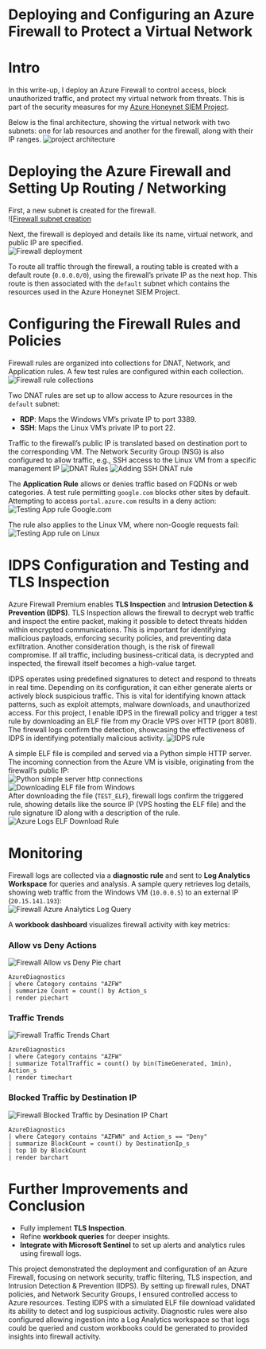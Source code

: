 # Deploying and Configuring an Azure Firewall to Protect a Virtual Network
# Intro
In this write-up, I deploy an Azure Firewall to control access, block unauthorized traffic, and protect my virtual network from threats. This is part of the security measures for my [Azure Honeynet SIEM Project]().

Below is the final architecture, showing the virtual network with two subnets: one for lab resources and another for the firewall, along with their IP ranges.
![project architecture](/images/FW%20Network%20Topology%20Final%20.jpg)

# Deploying the Azure Firewall and Setting Up Routing / Networking
First, a new subnet is created for the firewall.  
![[Firewall subnet creation](/images/FW-Subnet-Creation.png)

Next, the firewall is deployed and details like its name, virtual network, and public IP are specified.  
![Firewall deployment](/images/FW-Deploy.png)

To route all traffic through the firewall, a routing table is created with a default route (`0.0.0.0/0`), using the firewall’s private IP as the next hop. This route is then associated with the `default` subnet which contains the resources used in the Azure Honeynet SIEM Project. 
# Configuring the Firewall Rules and Policies
Firewall rules are organized into collections for DNAT, Network, and Application rules. A few test rules are configured within each collection.
![Firewall rule collections](/images/Firewall-Rules-Collections.png)

Two DNAT rules are set up to allow access to Azure resources in the `default` subnet:

- **RDP**: Maps the Windows VM’s private IP to port 3389.
- **SSH**: Maps the Linux VM’s private IP to port 22.

Traffic to the firewall’s public IP is translated based on destination port to the corresponding VM.  The Network Security Group (NSG) is also configured to allow traffic, e.g., SSH access to the Linux VM from a specific management IP
![DNAT Rules](/images/DNAT-Rules.png)
![Adding SSH DNAT rule](/images/Add-SSH-rule.png)

The **Application Rule** allows or denies traffic based on FQDNs or web categories. A test rule permitting `google.com` blocks other sites by default. Attempting to access `portal.azure.com` results in a deny action:  
![Testing App rule Google.com](/images/FW-App-Rule-Test.png)

The rule also applies to the Linux VM, where non-Google requests fail:  
![Testing App rule on Linux](/images/Linux-FW-Test.png)
# IDPS Configuration and Testing and TLS Inspection
Azure Firewall Premium enables **TLS Inspection** and **Intrusion Detection & Prevention (IDPS)**. TLS Inspection allows the firewall to decrypt web traffic and inspect the entire packet, making it possible to detect threats hidden within encrypted communications. This is important for identifying malicious payloads, enforcing security policies, and preventing data exfiltration. Another consideration though, is the risk of firewall compromise. If all traffic, including business-critical data, is decrypted and inspected, the firewall itself becomes a high-value target.

IDPS operates using predefined signatures to detect and respond to threats in real time. Depending on its configuration, it can either generate alerts or actively block suspicious traffic. This is vital for identifying known attack patterns, such as exploit attempts, malware downloads, and unauthorized access. For this project, I enable IDPS in the firewall policy and trigger a test rule by downloading an ELF file from my Oracle VPS over HTTP (port 8081). The firewall logs confirm the detection, showcasing the effectiveness of IDPS in identifying potentially malicious activity.
![IDPS rule](/images/IDPS-Rule.png)

A simple ELF file is compiled and served via a Python simple HTTP server. The incoming connection from the Azure VM is visible, originating from the firewall’s public IP:  
![Python simple server http connections](/images/ELF%20Download%20Python%20Server.png)
![Downloading ELF file from Windows](/images/WindowsVM-Download-ELF.png)  
After downloading the file (`TEST_ELF`), firewall logs confirm the triggered rule, showing details like the source IP (VPS hosting the ELF file) and the rule signature ID along with a description of the rule.  
![Azure Logs ELF Download Rule](/images/ELF%20Download%20Logs.png)
# Monitoring
Firewall logs are collected via a **diagnostic rule** and sent to **Log Analytics Workspace** for queries and analysis. A sample query retrieves log details, showing web traffic from the Windows VM (`10.0.0.5`) to an external IP (`20.15.141.193`):  
![Firewall Azure Analytics Log Query](/images/FW-KQL.png)

A **workbook dashboard** visualizes firewall activity with key metrics:
### Allow vs Deny Actions

![Firewall Allow vs Deny Pie chart](/images/Azure%20Firewall%20Allows%20vs%20Denies.png)

```
AzureDiagnostics 
| where Category contains "AZFW" 
| summarize Count = count() by Action_s 
| render piechart
```
### Traffic Trends

![Firewall Traffic Trends Chart](/images/Traffic%20Trends.png)
```
AzureDiagnostics 
| where Category contains "AZFW" 
| summarize TotalTraffic = count() by bin(TimeGenerated, 1min), Action_s 
| render timechart
```
### Blocked Traffic by Destination IP

![Firewall Blocked Traffic by Desination IP Chart](/images/Blocked%20Traffic%20by%20Desination%20IP.png)
```
AzureDiagnostics 
| where Category contains "AZFWN" and Action_s == "Deny" 
| summarize BlockCount = count() by DestinationIp_s 
| top 10 by BlockCount 
| render barchart
```
# Further Improvements and Conclusion
- Fully implement **TLS Inspection**.
- Refine **workbook queries** for deeper insights.
- **Integrate with Microsoft Sentinel** to set up alerts and analytics rules using firewall logs.

This project demonstrated the deployment and configuration of an Azure Firewall, focusing on network security, traffic filtering, TLS inspection, and Intrusion Detection & Prevention (IDPS). By setting up firewall rules, DNAT policies, and Network Security Groups, I ensured controlled access to Azure resources. Testing IDPS with a simulated ELF file download validated its ability to detect and log suspicious activity. Diagnostic rules were also configured allowing ingestion into a Log Analytics workspace so that logs could be queried and custom workbooks could be generated to provided insights into firewall activity.
